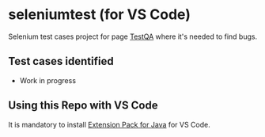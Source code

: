 # seleniumtest (for VS Code)
Selenium test cases project for page [TestQA](https://demoqa.com/automation-practice-form) where it's needed to find bugs.
## Test cases identified
  - Work in progress
## Using this Repo with VS Code
It is mandatory to install [Extension Pack for Java](https://marketplace.visualstudio.com/items?itemName=vscjava.vscode-java-pack) for VS Code.